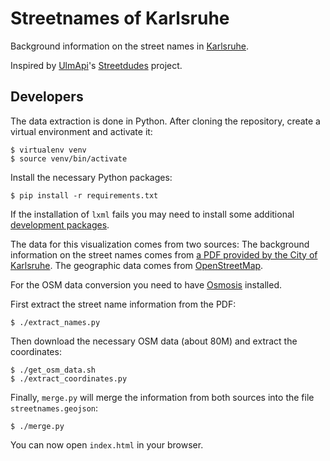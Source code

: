 Streetnames of Karlsruhe
========================
Background information on the street names in [Karlsruhe](https://en.wikipedia.org/wiki/Karlsruhe).

Inspired by [UlmApi](http://www.ulmapi.de)'s [Streetdudes](http://www.ulmapi.de/streetdudes/) project.


Developers
----------
The data extraction is done in Python. After cloning the repository, create a virtual environment
and activate it:

    $ virtualenv venv
    $ source venv/bin/activate

Install the necessary Python packages:

    $ pip install -r requirements.txt

If the installation of `lxml` fails you may need to install some additional
[development packages](https://stackoverflow.com/q/13019942/857390).

The data for this visualization comes from two sources: The background information on the street
names comes from
[a PDF provided by the City of Karlsruhe](http://www.karlsruhe.de/b3/bauen/tiefbau/strassenverkehr/strassennamenbuch.de).
The geographic data comes from [OpenStreetMap](http://www.openstreetmap.org).

For the OSM data conversion you need to have [Osmosis](http://wiki.openstreetmap.org/wiki/Osmosis) installed.

First extract the street name information from the PDF:

    $ ./extract_names.py

Then download the necessary OSM data (about 80M) and extract the coordinates:

    $ ./get_osm_data.sh
    $ ./extract_coordinates.py

Finally, `merge.py` will merge the information from both sources into the file `streetnames.geojson`:

    $ ./merge.py

You can now open `index.html` in your browser.
